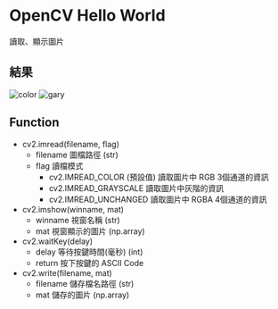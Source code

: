 # OpenCV Hello World

讀取、顯示圖片

## 結果
  ![color](http://baidu.com/pic/doge.png)
  ![gary](http://baidu.com/pic/doge.png)


## Function
* cv2.imread(filename, flag)
  * filename 圖檔路徑 (str)
  * flag 讀檔模式
    * cv2.IMREAD_COLOR (預設值) 讀取圖片中 RGB 3個通道的資訊
    * cv2.IMREAD_GRAYSCALE 讀取圖片中灰階的資訊
    * cv2.IMREAD_UNCHANGED 讀取圖片中 RGBA 4個通道的資訊
* cv2.imshow(winname, mat)
  * winname 視窗名稱 (str)
  * mat 視窗顯示的圖片 (np.array)
* cv2.waitKey(delay)
  * delay 等待按鍵時間(毫秒) (int)
  * return 按下按鍵的 ASCII Code
* cv2.write(filename, mat)
  * filename 儲存檔名路徑 (str)
  * mat 儲存的圖片 (np.array)